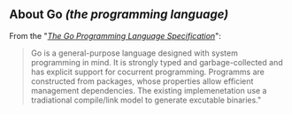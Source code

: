 About Go  _(the programming language)_
--------------------------------------

From the "[_The Go Programming Language Specification_](http://golang.org/ref/spec)":

> Go is a general-purpose language designed with system programming in mind. It is strongly typed and garbage-collected and has explicit support for cocurrent programming. Programms are constructed from packages, whose properties allow efficient management dependencies. The existing implemenetation use a tradiational compile/link model to generate excutable binaries."
